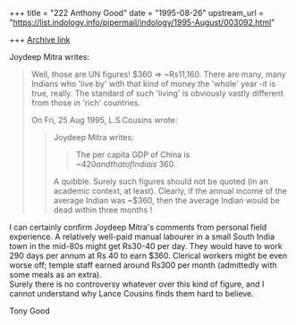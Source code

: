 +++
title = "222 Anthony Good"
date = "1995-08-26"
upstream_url = "https://list.indology.info/pipermail/indology/1995-August/003092.html"

+++
[Archive link](https://list.indology.info/pipermail/indology/1995-August/003092.html)

Joydeep Mitra writes: 

>Well, those are UN figures! $360 => ~Rs11,160. There are many, many Indians
>who 'live by' with that kind of money the 'whole' year -it is true, really.
>The standard of such 'living' is obviously vastly different from  those  in
>'rich' countries.
>
>On Fri, 25 Aug 1995, L.S.Cousins wrote:
>
>> Joydeep Mitra writes:
>> 
>> >The per capita GDP of China is ~$420 and that of India is ~$360.
>> 
>> A quibble. Surely such figures should not be quoted (in an academic
>> context, at least). Clearly, if the annual income of the average Indian was
>> ~$360, then the average Indian would be dead within three months !

I can certainly confirm Joydeep Mitra's comments from personal field 
experience.  A relatively well-paid manual labourer in a small South India town 
in the mid-80s might get Rs30-40 per day.  They would have to work 290 days per 
annum at Rs 40 to earn $360.  Clerical workers might be even worse off; temple 
staff earned around Rs300 per month (admittedly with some meals as an extra).  
Surely there is no controversy whatever over this kind of figure, and I cannot 
understand why Lance Cousins finds them hard to believe.

Tony Good






